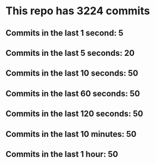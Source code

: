 # This repo has 3224 commits

## Commits in the last 1 second: 5
## Commits in the last 5 seconds: 20
## Commits in the last 10 seconds: 50
## Commits in the last 60 seconds: 50
## Commits in the last 120 seconds: 50
## Commits in the last 10 minutes: 50
## Commits in the last 1 hour: 50
